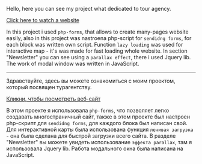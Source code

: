 Hello, here you can see my project what dedicated to tour agency.

[Click here to watch a website](https://alena-web.ru/tour-plan/)

In this project i used `php-forms`, that allows to create many-pages website easily, also in this project was nastroena php-script for `sendidng forms`, for each block was written own script.
Function `lazy loading` was used for interactive map - it's was made for fast loading whole website.
In section "Newsletter" you can see using a `parallax effect`, there i used Jquery lib.
The work of modal window was written in JavaScript.

_______________________________________________


Здравствуйте, здесь вы можете ознакомиться с моим проектом, который посвящен турагентству.

[Кликни, чтобы посмотреть веб-сайт](https://alena-web.ru/tour-plan/)

В этом проекте я использовала `php-forms`, что позволяет легко создавать многостраничный сайт, также в этом проекте был настроен php-скрипт для `sendidng forms`, для каждого блока был написан свой.
Для интерактивной карты была использована функция `ленивая загрузка` - она была сделана для быстрой загрузки всего сайта.
В разделе "Newsletter" вы можете увидеть использование `эффекта parallax`, там я использовала Jquery lib.
Работа модального окна была написана на JavaScript.
